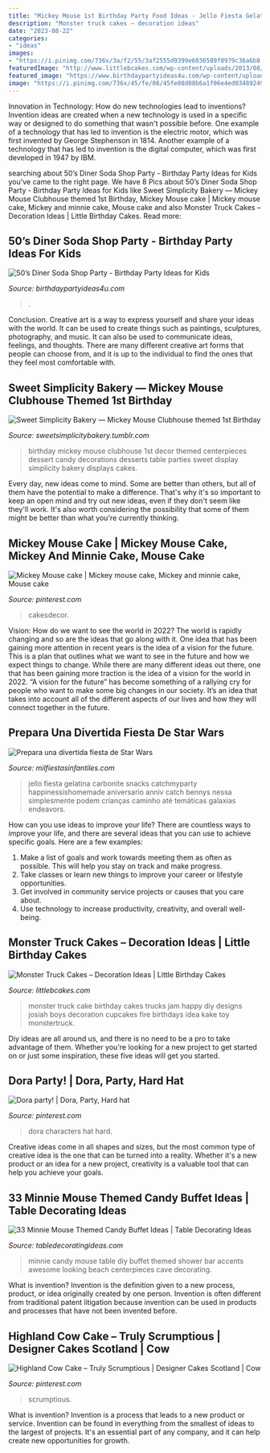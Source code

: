 ```yaml
---
title: "Mickey Mouse 1st Birthday Party Food Ideas - Jello Fiesta Gelatina Carbonite Snacks Catchmyparty Happinessishomemade Aniversario Anniv Catch Bennys Nessa Simplesmente Podem Crianças Caminho Até Temáticas Galaxias Endeavors"
description: "Monster truck cakes – decoration ideas"
date: "2023-08-22"
categories:
- "ideas"
images:
- "https://i.pinimg.com/736x/3a/f2/55/3af2555d9399e6036589f0979c36a6b8.jpg"
featuredImage: "http://www.littlebcakes.com/wp-content/uploads/2013/08/Monster-Trucks-Cakes.jpg"
featured_image: "https://www.birthdaypartyideas4u.com/wp-content/uploads/2016/01/50’s-Diner-Soda-Shop-Party-candy-bar-550x830.jpg"
image: "https://i.pinimg.com/736x/45/fe/08/45fe08d08b6a1f06e4ed034892492ff8.jpg"
---
```



Innovation in Technology: How do new technologies lead to inventions?
Invention ideas are created when a new technology is used in a specific way or designed to do something that wasn't possible before. One example of a technology that has led to invention is the electric motor, which was first invented by George Stephenson in 1814. Another example of a technology that has led to invention is the digital computer, which was first developed in 1947 by IBM.

	

		
searching about 50’s Diner Soda Shop Party - Birthday Party Ideas for Kids you've came to the right page. We have 8 Pics about 50’s Diner Soda Shop Party - Birthday Party Ideas for Kids like Sweet Simplicity Bakery — Mickey Mouse Clubhouse themed 1st Birthday, Mickey Mouse cake | Mickey mouse cake, Mickey and minnie cake, Mouse cake and also Monster Truck Cakes – Decoration Ideas | Little Birthday Cakes. Read more:
		
    
## 50’s Diner Soda Shop Party - Birthday Party Ideas For Kids

<img loading=lazy src="https://www.birthdaypartyideas4u.com/wp-content/uploads/2016/01/50’s-Diner-Soda-Shop-Party-candy-bar-550x830.jpg" onerror="this.onerror=null;this.src='https://tse3.mm.bing.net/th?id=OIP.CIiysHhR7qieR7w5ATa9OwHaLL&amp;pid=15.1';" alt="50’s Diner Soda Shop Party - Birthday Party Ideas for Kids">

_Source: birthdaypartyideas4u.com_

>. 

	

Conclusion.
Creative art is a way to express yourself and share your ideas with the world. It can be used to create things such as paintings, sculptures, photography, and music. It can also be used to communicate ideas, feelings, and thoughts. There are many different creative art forms that people can choose from, and it is up to the individual to find the ones that they feel most comfortable with.

    
## Sweet Simplicity Bakery — Mickey Mouse Clubhouse Themed 1st Birthday

<img loading=lazy src="https://66.media.tumblr.com/dee80b471350ace97c72bc8e8e06cc03/tumblr_n7sju7sF4W1ty8ibio8_r1_1280.jpg" onerror="this.onerror=null;this.src='https://tse4.mm.bing.net/th?id=OIP.uvlIfQ-WwiFnPXC8LQfjcgHaLL&amp;pid=15.1';" alt="Sweet Simplicity Bakery — Mickey Mouse Clubhouse themed 1st Birthday">

_Source: sweetsimplicitybakery.tumblr.com_

>birthday mickey mouse clubhouse 1st decor themed centerpieces dessert candy decorations desserts table parties sweet display simplicity bakery displays cakes. 

	

Every day, new ideas come to mind. Some are better than others, but all of them have the potential to make a difference. That's why it's so important to keep an open mind and try out new ideas, even if they don't seem like they'll work. It's also worth considering the possibility that some of them might be better than what you're currently thinking.

    
## Mickey Mouse Cake | Mickey Mouse Cake, Mickey And Minnie Cake, Mouse Cake

<img loading=lazy src="https://i.pinimg.com/736x/3a/f2/55/3af2555d9399e6036589f0979c36a6b8.jpg" onerror="this.onerror=null;this.src='https://tse2.mm.bing.net/th?id=OIP.kj4XwRGrO3J89LM5Q7TBbgHaLH&amp;pid=15.1';" alt="Mickey Mouse cake | Mickey mouse cake, Mickey and minnie cake, Mouse cake">

_Source: pinterest.com_

>cakesdecor. 

	

Vision: How do we want to see the world in 2022?
The world is rapidly changing and so are the ideas that go along with it. One idea that has been gaining more attention in recent years is the idea of a vision for the future. This is a plan that outlines what we want to see in the future and how we expect things to change. While there are many different ideas out there, one that has been gaining more traction is the idea of a vision for the world in 2022. 
“A vision for the future” has become something of a rallying cry for people who want to make some big changes in our society. It’s an idea that takes into account all of the different aspects of our lives and how they will connect together in the future.

    
## Prepara Una Divertida Fiesta De Star Wars

<img loading=lazy src="https://www.milfiestasinfantiles.com/wp-content/uploads/2016/01/gelatina-de-han-solo.jpg" onerror="this.onerror=null;this.src='https://tse2.mm.bing.net/th?id=OIP.c5eg3A8jPuUdIQYHdWOoNgHaEj&amp;pid=15.1';" alt="Prepara una divertida fiesta de Star Wars">

_Source: milfiestasinfantiles.com_

>jello fiesta gelatina carbonite snacks catchmyparty happinessishomemade aniversario anniv catch bennys nessa simplesmente podem crianças caminho até temáticas galaxias endeavors. 

	

How can you use ideas to improve your life?
There are countless ways to improve your life, and there are several ideas that you can use to achieve specific goals. Here are a few examples: 
1. Make a list of goals and work towards meeting them as often as possible. This will help you stay on track and make progress.
2. Take classes or learn new things to improve your career or lifestyle opportunities.
3. Get involved in community service projects or causes that you care about.
4. Use technology to increase productivity, creativity, and overall well-being.

    
## Monster Truck Cakes – Decoration Ideas | Little Birthday Cakes

<img loading=lazy src="http://www.littlebcakes.com/wp-content/uploads/2013/08/Monster-Trucks-Cakes.jpg" onerror="this.onerror=null;this.src='https://tse3.mm.bing.net/th?id=OIP.n2wqcJGuHyciJhVVOowa_QHaFj&amp;pid=15.1';" alt="Monster Truck Cakes – Decoration Ideas | Little Birthday Cakes">

_Source: littlebcakes.com_

>monster truck cake birthday cakes trucks jam happy diy designs josiah boys decoration cupcakes fire birthdays idea kake toy monstertruck. 

	

Diy ideas are all around us, and there is no need to be a pro to take advantage of them. Whether you're looking for a new project to get started on or just some inspiration, these five ideas will get you started.

    
## Dora Party! | Dora, Party, Hard Hat

<img loading=lazy src="https://i.pinimg.com/736x/07/67/05/076705ed10a3721ad3ad91f83885cb76--dora.jpg" onerror="this.onerror=null;this.src='https://tse2.mm.bing.net/th?id=OIP.LN0p5vhTXQclcGqHy55D3QHaJ6&amp;pid=15.1';" alt="Dora party! | Dora, Party, Hard hat">

_Source: pinterest.com_

>dora characters hat hard. 

	

Creative ideas come in all shapes and sizes, but the most common type of creative idea is the one that can be turned into a reality. Whether it's a new product or an idea for a new project, creativity is a valuable tool that can help you achieve your goals.

    
## 33 Minnie Mouse Themed Candy Buffet Ideas | Table Decorating Ideas

<img loading=lazy src="https://www.tabledecoratingideas.com/static/img/awesome-looking-minnie-mouse-candy-table-with-diy-accents-730.jpg" onerror="this.onerror=null;this.src='https://tse2.mm.bing.net/th?id=OIP.WJF7lWQDO8V93OMqvm6ZHAHaFj&amp;pid=15.1';" alt="33 Minnie Mouse Themed Candy Buffet Ideas | Table Decorating Ideas">

_Source: tabledecoratingideas.com_

>minnie candy mouse table diy buffet themed shower bar accents awesome looking beach centerpieces cave decorating. 

	

What is invention?
Invention is the definition given to a new process, product, or idea originally created by one person. Invention is often different from traditional patent litigation because invention can be used in products and processes that have not been invented before.

    
## Highland Cow Cake – Truly Scrumptious | Designer Cakes Scotland | Cow

<img loading=lazy src="https://i.pinimg.com/736x/45/fe/08/45fe08d08b6a1f06e4ed034892492ff8.jpg" onerror="this.onerror=null;this.src='https://tse2.mm.bing.net/th?id=OIP.W8LsbimKQph5-DYvZjGZGwHaKq&amp;pid=15.1';" alt="Highland Cow Cake – Truly Scrumptious | Designer Cakes Scotland | Cow">

_Source: pinterest.com_

>scrumptious. 

	

What is invention?
Invention is a process that leads to a new product or service. Invention can be found in everything from the smallest of ideas to the largest of projects. It's an essential part of any company, and it can help create new opportunities for growth.

